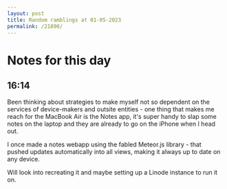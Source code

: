 ```yaml
---
layout: post
title: Random ramblings at 01-05-2023
permalink: /21890/
---
```

# Notes for this day

## 16:14

Been thinking about strategies to make myself not so dependent on the services
of device-makers and outsite entities - one thing that makes me reach for the
MacBook Air is the Notes app, it's super handy to slap some notes on the laptop
and they are already to go on the iPhone when I head out.

I once made a notes webapp using the fabled Meteor.js library - that pushed
updates automatically into all views, making it always up to date on any
device.

Will look into recreating it and maybe setting up a Linode instance to run it
on.

